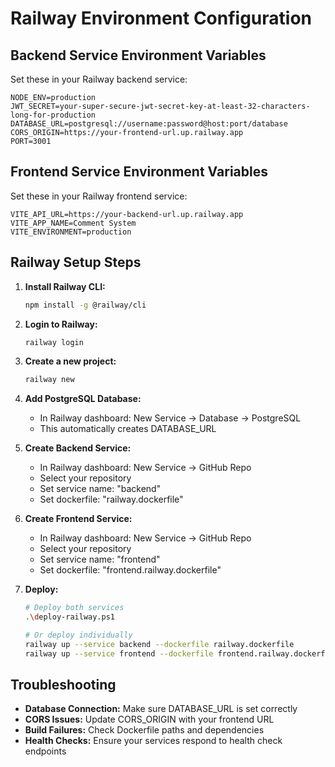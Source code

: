 # Railway Environment Configuration

## Backend Service Environment Variables

Set these in your Railway backend service:

```
NODE_ENV=production
JWT_SECRET=your-super-secure-jwt-secret-key-at-least-32-characters-long-for-production
DATABASE_URL=postgresql://username:password@host:port/database
CORS_ORIGIN=https://your-frontend-url.up.railway.app
PORT=3001
```

## Frontend Service Environment Variables

Set these in your Railway frontend service:

```
VITE_API_URL=https://your-backend-url.up.railway.app
VITE_APP_NAME=Comment System
VITE_ENVIRONMENT=production
```

## Railway Setup Steps

1. **Install Railway CLI:**
   ```bash
   npm install -g @railway/cli
   ```

2. **Login to Railway:**
   ```bash
   railway login
   ```

3. **Create a new project:**
   ```bash
   railway new
   ```

4. **Add PostgreSQL Database:**
   - In Railway dashboard: New Service → Database → PostgreSQL
   - This automatically creates DATABASE_URL

5. **Create Backend Service:**
   - In Railway dashboard: New Service → GitHub Repo
   - Select your repository
   - Set service name: "backend"
   - Set dockerfile: "railway.dockerfile"

6. **Create Frontend Service:**
   - In Railway dashboard: New Service → GitHub Repo
   - Select your repository
   - Set service name: "frontend"
   - Set dockerfile: "frontend.railway.dockerfile"

7. **Deploy:**
   ```bash
   # Deploy both services
   .\deploy-railway.ps1
   
   # Or deploy individually
   railway up --service backend --dockerfile railway.dockerfile
   railway up --service frontend --dockerfile frontend.railway.dockerfile
   ```

## Troubleshooting

- **Database Connection:** Make sure DATABASE_URL is set correctly
- **CORS Issues:** Update CORS_ORIGIN with your frontend URL
- **Build Failures:** Check Dockerfile paths and dependencies
- **Health Checks:** Ensure your services respond to health check endpoints
